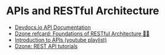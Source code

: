 # APIs and RESTful Architecture
* [Devdocs.io API Documentation](https://devdocs.io/)
* [Dzone refcard: Foundations of RESTful Architecture 🌟🌟](https://dzone.com/refcardz/rest-foundations-restful)
* [Introduction to APIs (youtube playlist)](https://www.youtube.com/playlist?list=PLM-7VG-sgbtBBnWb2Jc5kufgtWYEmiMAw)
* [Dzone: REST API tutorials](https://dzone.com/articles/rest-api-tutorials)
